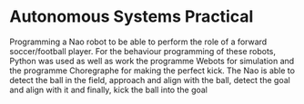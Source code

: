 # Autonomous Systems Practical

Programming a Nao robot to be able to perform the role of a forward soccer/football player. For the behaviour programming of these robots, Python was used as well as work the programme Webots for simulation and the programme Choregraphe for making the perfect kick. The Nao is able to detect the ball in the field, approach and align with the ball, detect the goal and align with it and finally, kick the ball into the goal
